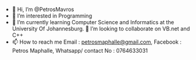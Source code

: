 - 👋 Hi, I’m @PetrosMavros
- 👀 I’m interested in Programming
- 🌱 I’m currently learning Computer Science and Informatics at the University Of Johannesburg.
💞️ I’m looking to collaborate on VB.net and C++
- 📫 How to reach me Email : petrosmaphalle@gmail.com,
Facebook : Petros Maphalle,
Whatsapp/ contact No : 0764633031

<!---
PetrosMavros/PetrosMavros is a ✨ special ✨ repository because its `README.md` (this file) appears on your GitHub profile.
You can click the Preview link to take a look at your changes.
--->
